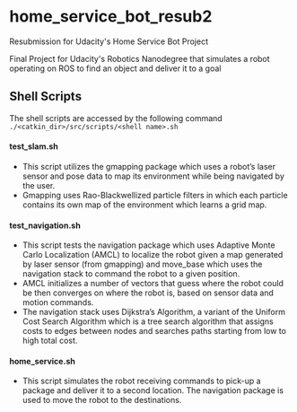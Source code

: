 # home_service_bot_resub2
Resubmission for Udacity's Home Service Bot Project

Final Project for Udacity's Robotics Nanodegree that simulates a robot operating on ROS to find an object and deliver it to a goal

## Shell Scripts
The shell scripts are accessed by the following command
`./<catkin_dir>/src/scripts/<shell name>.sh`

#### test_slam.sh
-	This script utilizes the gmapping package which uses a robot’s laser sensor and pose data to map its environment while being navigated by the user. 
-	Gmapping uses Rao-Blackwellized particle filters in which each particle contains its own map of the environment which learns a grid map. 

#### test_navigation.sh
-	This script tests the navigation package which uses Adaptive Monte Carlo Localization (AMCL) to localize the robot given a map generated by laser sensor (from gmapping) and move_base which uses the navigation stack to command the robot to a given position. 
-	AMCL initializes a number of vectors that guess where the robot could be then converges on where the robot is, based on sensor data and motion commands. 
-	The navigation stack uses Dijkstra’s Algorithm, a variant of the Uniform Cost Search Algorithm which is a tree search algorithm that assigns costs to edges between nodes and searches paths starting from low to high total cost.

#### home_service.sh
-	This script simulates the robot receiving commands to pick-up a package and deliver it to a second location. The navigation package is used to move the robot to the destinations. 
